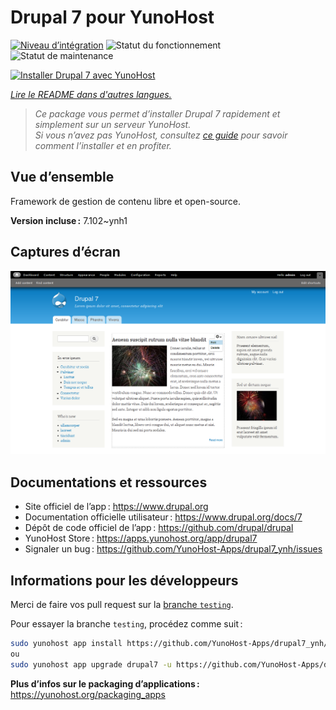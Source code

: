 <!--
Nota bene : ce README est automatiquement généré par <https://github.com/YunoHost/apps/tree/master/tools/readme_generator>
Il NE doit PAS être modifié à la main.
-->

# Drupal 7 pour YunoHost

[![Niveau d’intégration](https://apps.yunohost.org/badge/integration/drupal7)](https://ci-apps.yunohost.org/ci/apps/drupal7/)
![Statut du fonctionnement](https://apps.yunohost.org/badge/state/drupal7)
![Statut de maintenance](https://apps.yunohost.org/badge/maintained/drupal7)

[![Installer Drupal 7 avec YunoHost](https://install-app.yunohost.org/install-with-yunohost.svg)](https://install-app.yunohost.org/?app=drupal7)

*[Lire le README dans d'autres langues.](./ALL_README.md)*

> *Ce package vous permet d’installer Drupal 7 rapidement et simplement sur un serveur YunoHost.*  
> *Si vous n’avez pas YunoHost, consultez [ce guide](https://yunohost.org/install) pour savoir comment l’installer et en profiter.*

## Vue d’ensemble

Framework de gestion de contenu libre et open-source.


**Version incluse :** 7.102~ynh1

## Captures d’écran

![Capture d’écran de Drupal 7](./doc/screenshots/screenshot.png)

## Documentations et ressources

- Site officiel de l’app : <https://www.drupal.org>
- Documentation officielle utilisateur : <https://www.drupal.org/docs/7>
- Dépôt de code officiel de l’app : <https://github.com/drupal/drupal>
- YunoHost Store : <https://apps.yunohost.org/app/drupal7>
- Signaler un bug : <https://github.com/YunoHost-Apps/drupal7_ynh/issues>

## Informations pour les développeurs

Merci de faire vos pull request sur la [branche `testing`](https://github.com/YunoHost-Apps/drupal7_ynh/tree/testing).

Pour essayer la branche `testing`, procédez comme suit :

```bash
sudo yunohost app install https://github.com/YunoHost-Apps/drupal7_ynh/tree/testing --debug
ou
sudo yunohost app upgrade drupal7 -u https://github.com/YunoHost-Apps/drupal7_ynh/tree/testing --debug
```

**Plus d’infos sur le packaging d’applications :** <https://yunohost.org/packaging_apps>
